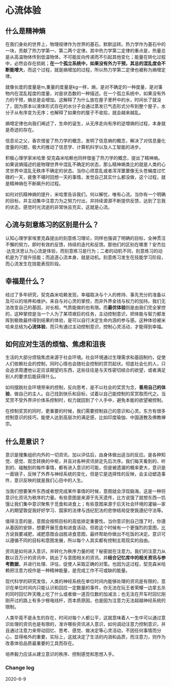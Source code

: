 # 心流体验

## 什么是精神熵

在我们身处的世界上，物理规律作为世界的基石，默默运转。热力学作为基石中的一块，贡献了热力学第一、第二两个定律。其中热力学第二定律的重点是，热量总是从高温物体传到低温物体，不可能反向传递而不引起其他变化；能量在转化过程中，必然会存在损耗；**在一个孤立系统中，如果没有外力干预，其总的混乱度会不断能增大**，而这个过程，就是熵增加的过程，所以热力学第二定律也被称为熵增定律。

就像长度的度量是m,重量的度量是kg一样，熵，是对不确定的一种度量，是对事物内在混乱程度的度量，对是状态数的一种描述。在一个孤立系统中，如果没有外力的干预，熵总是会增加。这解释了为什么放在屋子里杯中的水，时间长了就没了，因为原本以液体形式存在的水分子会通过蒸发已气态形式分布到整个屋子，水分子从有序变为无序；也解释了如果你的屋子不收拾，就会越来越乱。

熵增定律也向我们阐述了，生命的诞生，从无序走向有序的逆增熵的过程，本身就是奇迹的存在。

信息论之父，香农借鉴了热力学的概念，发明了信息熵的概念，解决了对信息量化度量的问题，极大的推动了信息学、计算机科学以及人工智能的进步。

积极心理学家米哈里·契克森米哈赖也同样借鉴了热力学的概念，提出了精神熵。如果说熵描述的是物理世界中混乱不确定的状态，那么精神熵类比的就是人类的心灵世界中混乱无秩序不确定的状态。当你心烦意乱或者浑浑噩噩像无头苍蝇度过忙碌的一天，疲惫不堪时回想一天的事情，发觉自己其实什么都没做，这个过程，就是精神熵在不断飙升的过程。

如何对抗精神熵的提升，米哈里告诉我们，何以解忧，唯有心流。当你有一个明确的目标，并主动集中注意力为之努力付出，并持续源源不断提供反馈，达到了忘我的状态，感觉时光流逝的非常快且充实，这就是心流。

## 心流与刻意练习的区别是什么？

认知心理学家埃里克森提出的刻意练习理论，同样也强调了明确的目标，全神贯注不懈的努力，即时有效的反馈，持续的迭代和反馈。那他们的区别在哪里？安杰拉·达克沃思认为心流是体验，而刻意练习是行为；二者的动机不同，刻意练习的动机是为了提升技能；而追逐心流本身，就是动机。刻意练习发生在技能学习阶段，而心流发生在技能表现阶段。



## 幸福是什么？

经过了多年研究，契克森米哈赖发现，幸福取决与个人的修持、事先充分的准备以及可以的培养和维护。来自与对心灵的掌控，而非外界金钱与权力的加持。我们无法改变自己的基因，对长相，气质能做的也有限。而**最优体验**则是由我们完全掌控的，这种掌控是当一个人为了某项艰巨的任务，主动控制意识，把体能与智力都发挥到极致最终得到结果的体验，是可以自行决定生命内涵的参与感。这种体验被米哈来总结为**心流体验**，而只有通过主动控制意识，控制心灵活动，才能得到幸福。

## 如何应对生活的烦恼、焦虑和沮丧

生活的大部分烦恼焦虑来源于社会环境。社会环境通过生理需求和基因制约，促使人们依赖社会的控制，同时心情也会随社会控制的赏罚起伏。彻底社会化的人，只会追求周遭他认定应该期望的东西，这些往往是与天性密切结合的欲望，或者满足别人的要求后能获得什么。

如何摆脱社会环境带来的控制，反向思考，是不以社会的奖赏为念，**善用自己的体验**，做自己的主人。自己找到快乐和目标，试着以自己能控制的奖赏取而代之。当奖赏不受外界评价体系控制时，权力就回到了个人手中，避免本能的欲望被控制。

在控制奖赏的同时，更重要的时候，我们需要控制自己的意识和心灵。东方有很多控制意识的技巧，能使人达到高层次的满足感，比如印度瑜伽、中国道教及佛教禅宗。

## 什么是意识？

意识是搜集组织内外的一切资讯，加以评估后，由身体做出适当的反应。是各种知觉、感觉、观念转换的中枢，并且对各种资讯排定先后次序。我们每天看到的、听到的、碰触到的每件事情，都有进入意识的可能，但是被遗漏的概率更大，意识是一面镜子，反映了外界与神经系统的变化，但是它是选择性的反映，会主动塑造事件，意识反映的就是我们心目中的人生。

当我们想要某件东西或者想完成某件事情的时候，意图就会浮现脑海，这是一种将意识化资讯为秩序的力量。有些意图是来源于先天遗传，比方说饿了就想东西—饥饿让我们集中意识聚焦于觅食和进食上；有些意图来源于后天社会环境的灌输—家人的期望敦促我好好学习、国家的法律与违纪犯法的悲惨结局促使我遵纪守法等。

值得注意的是，意图会按照目标的高低排定重要性。当你意识到自己饿了时，你遵从基因的安排，想要开展觅食和进食活动，但若这个时候有一个更强烈的意图，比方说我要减肥，减肥意图会战胜进食意图，最终帮助你做出不吃饭的决定。意识可以遵循不同的目标和意图发展，所以每个人其实都有控制主观现实的自由。

资讯是如何进入意识，并转化为秩序力量的呢？秘密就在注意力。我们的注意力从数以百万计的资讯中，挑出了与意图相关的资讯，并**结合记忆库中的相关资讯与参考数据**，并进行处理、评估，促使人采取正确的对策。也因为这过程，契克森米哈赖把注意力视作是一种精神能量，是完成工作不可或缺的能量。

现代科学的研究发信，人类的神经系统在单位时间内能够处理的资讯是有限的，意识在单位时间内只能认识和回应一定数量的事件，你无法在玩王者荣耀一边拿五杀的同时回忆昨天晚上吃了什么或者做一道百位数的加减法；也无法在开车时回忆刚刚开过的路上有多少根电线杆，而本质原因，也是因为注意力无法超越神经系统的限制。

人类毕竟不是永生的存在，时间对每个人都公平，这就意味着人一生中可以通过意识处理的资讯也是有限的，准许哪些资讯进入意识，如何调动注意力控制意识，并且通过注意力来带动回忆、思考、感觉、做决定等心灵活动，不因任何事情而分心，显得格外的重要，实际上，这就决定了生活的内涵和品质，而注意力，则作为改善体验品质最重要的工具而存在。

培养毅力应该从建立意识的秩序、控制感觉和思想入手。 



### Change log 

2020-6-9

